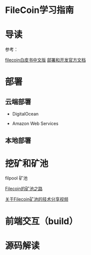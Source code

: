 <h1>FileCoin学习指南</h>

# 导读


参考：

[filecoin白皮书中文版](https://gitee.com/xingzjx/blockchain/blob/master/filecoin%20whitepaper%20cn.md)
[部署和开发官方文档](https://docs.filecoin.io/)

# 部署
## 云端部署

- DigitalOcean

- Amazon Web Services

## 本地部署

# 挖矿和矿池

filpool 矿池

[Filecoin的矿池之路](https://www.jinse.com/news/blockchain/643989.html)

[关于Filecoin矿池的技术分享视频](https://www.bilibili.com/video/av840003306/)

# 前端交互（build）

# 源码解读

